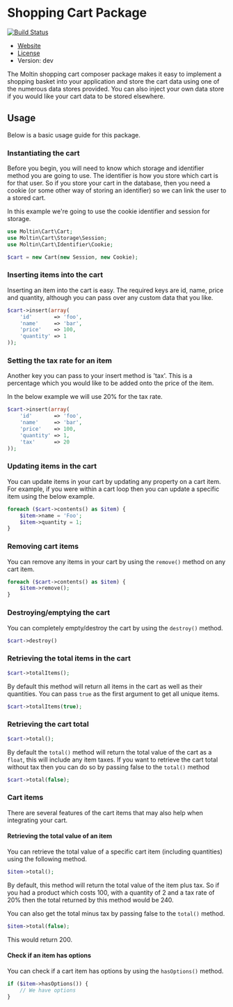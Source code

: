 # Shopping Cart Package

[![Build Status](https://secure.travis-ci.org/moltin/cart.png)](http://travis-ci.org/moltin/cart)

* [Website](http://molt.in)
* [License](https://github.com/moltin/cart/master/LICENSE)
* Version: dev

The Moltin shopping cart composer package makes it easy to implement a shopping basket into your application and
store the cart data using one of the numerous data stores provided. You can also inject your own data store if you
would like your cart data to be stored elsewhere.

## Usage
Below is a basic usage guide for this package.

### Instantiating the cart
Before you begin, you will need to know which storage and identifier method you are going to use. The identifier is
how you store which cart is for that user. So if you store your cart in the database, then you need a cookie (or some
other way of storing an identifier) so we can link the user to a stored cart.

In this example we're going to use the cookie identifier and session for storage.

```php
use Moltin\Cart\Cart;
use Moltin\Cart\Storage\Session;
use Moltin\Cart\Identifier\Cookie;

$cart = new Cart(new Session, new Cookie);
```

### Inserting items into the cart
Inserting an item into the cart is easy. The required keys are id, name, price and quantity, although you can pass
over any custom data that you like.
```php
$cart->insert(array(
    'id'       => 'foo',
    'name'     => 'bar',
    'price'    => 100,
    'quantity' => 1
));
```

### Setting the tax rate for an item
Another key you can pass to your insert method is 'tax'. This is a percentage which you would like to be added onto
the price of the item.

In the below example we will use 20% for the tax rate.

```php
$cart->insert(array(
    'id'       => 'foo',
    'name'     => 'bar',
    'price'    => 100,
    'quantity' => 1,
    'tax'      => 20
));
```

### Updating items in the cart
You can update items in your cart by updating any property on a cart item. For example, if you were within a
cart loop then you can update a specific item using the below example.
```php
foreach ($cart->contents() as $item) {
    $item->name = 'Foo';
    $item->quantity = 1;
}
```

### Removing cart items
You can remove any items in your cart by using the ```remove()``` method on any cart item.
```php
foreach ($cart->contents() as $item) {
    $item->remove();
}
```

### Destroying/emptying the cart
You can completely empty/destroy the cart by using the ```destroy()``` method.
```php
$cart->destroy()
```

### Retrieving the total items in the cart
```php
$cart->totalItems();
```

By default this method will return all items in the cart as well as their quantities. You can pass ```true```
as the first argument to get all unique items.
```php
$cart->totalItems(true);
```

### Retrieving the cart total
```php
$cart->total();
```

By default the ```total()``` method will return the total value of the cart as a ```float```, this will include
any item taxes. If you want to retrieve the cart total without tax then you can do so by passing false to the
```total()``` method
```php
$cart->total(false);
```

### Cart items
There are several features of the cart items that may also help when integrating your cart.

#### Retrieving the total value of an item
You can retrieve the total value of a specific cart item (including quantities) using the following method.
```php
$item->total();
```

By default, this method will return the total value of the item plus tax. So if you had a product which costs 100,
with a quantity of 2 and a tax rate of 20% then the total returned by this method would be 240.

You can also get the total minus tax by passing false to the ```total()``` method.
```php
$item->total(false);
```

This would return 200.

#### Check if an item has options
You can check if a cart item has options by using the ```hasOptions()``` method.

```php
if ($item->hasOptions()) {
    // We have options
}
```
